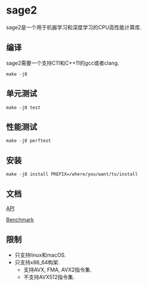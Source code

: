 # sage2

sage2是一个用于机器学习和深度学习的CPU高性能计算库.

## 编译

sage2需要一个支持C11和C++11的gcc或者clang.

```shell
make -j8
```

## 单元测试

```shell
make -j8 test
```

## 性能测试

```shell
make -j8 perftest
```

## 安装

```shell
make -j8 install PREFIX=/where/you/want/to/install
```

## 文档

[API](doc/api.md)

[Benchmark](https://git.code.oa.com/mmrecommend/sage2/blob/benchmark/benchmark.md)

## 限制

- 只支持linux和macOS.
- 只支持x86\_64构架.
    - 支持AVX, FMA, AVX2指令集.
    - 不支持AVX512指令集.
